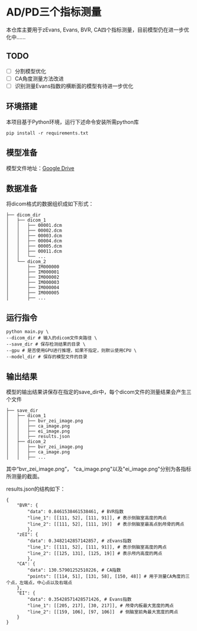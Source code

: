 # AD/PD三个指标测量

本仓库主要用于zEvans, Evans, BVR, CA四个指标测量，目前模型仍在进一步优化中......

## TODO
- [ ] 分割模型优化
- [ ] CA角度测量方法改进
- [ ] 识别测量Evans指数的横断面的模型有待进一步优化

## 环境搭建
本项目基于Python环境，运行下述命令安装所需python库
```
pip install -r requirements.txt
```
## 模型准备
模型文件地址：[Google Drive](https://drive.google.com/drive/folders/1KyrTW64qj_ZCg0NHJJafLGa6cvdNWoIv?usp=drive_link)

## 数据准备
将dicom格式的数据组织成如下形式：
```[[205, 217], [30, 217]]
├── dicom_dir
│   ├── dicom_1
│   │   ├── 00001.dcm
│   │   ├── 00002.dcm
│   │   ├── 00003.dcm
│   │   ├── 00004.dcm
│   │   ├── 00005.dcm
│   │   ├── 00011.dcm
│   │   └── ...
│   └── dicom_2
│       ├── IM000000
│       ├── IM000001
│       ├── IM000002
│       ├── IM000003
│       ├── IM000004
│       ├── IM000005
│       ├── ...

```
## 运行指令
```
python main.py \
--dicom_dir # 输入的dicom文件夹路径 \
--save_dir # 保存检测结果的目录 \
--gpu # 是否使用GPU进行推理，如果不指定，则默认使用CPU \
--model_dir # 保存的模型文件的目录
```

## 输出结果
模型的输出结果讲保存在指定的save_dir中，每个dicom文件的测量结果会产生三个文件
```
├── save_dir
│   ├── dicom_1
│   │   ├── bvr_zei_image.png
│   │   ├── ca_image.png
│   │   ├── ei_image.png
│   │   ├── results.json
│   ├── dicom_2
│   │   ├── bvr_zei_image.png
│   │   ├── ca_image.png
│   │   ├── ...
```
其中“bvr_zei_image.png”， "ca_image.png"以及"ei_image.png"分别为各指标所测量的截面。

results.json的结构如下：
```
{
    "BVR": {
        "data": 0.8461538461538461, # BVR指数
        "line_1": [[111, 52], [111, 91]], # 表示侧脑室高度的两点
        "line_2": [[111, 52], [111, 19]]  # 表示侧脑室最高点到颅骨的两点
        },
    "zEI": {
        "data": 0.3482142857142857, # zEvans指数
        "line_1": [[111, 52], [111, 91]], # 表示侧脑室高度的两点
        "line_2": [[125, 131], [125, 19]] # 表示颅内高度的两点
        },
    "CA": {
        "data": 130.57901252510226, # CA指数
        "points": [[114, 51], [131, 58], [150, 48]] # 用于测量CA角度的三个点，左端点，中心点以及右端点
    },
    "EI": {
        "data": 0.35428571428571426, # Evans指数
        "line_1": [[205, 217], [30, 217]], # 颅骨内板最大宽度的两点
        "line_2": [[159, 106], [97, 106]]  # 侧脑室前角最大宽度的两点
    }
}
```
